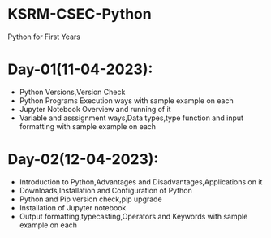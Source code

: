 # KSRM-CSEC-Python
Python for First Years

# Day-01(11-04-2023):
  - Python Versions,Version Check
  - Python Programs Execution ways with sample example on each
  - Jupyter Notebook Overview and running of it
  - Variable and asssignment ways,Data types,type function and input formatting with sample example on each

# Day-02(12-04-2023):
  - Introduction to Python,Advantages and Disadvantages,Applications on it
  - Downloads,Installation and Configuration of Python
  - Python and Pip version check,pip upgrade
  - Installation of Jupyter notebook
  - Output formatting,typecasting,Operators and Keywords with sample example on each
